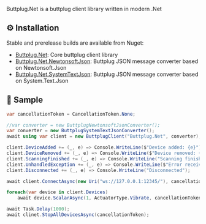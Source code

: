 ﻿Buttplug.Net is a buttplug client library written in modern .Net

## ⚙️ Installation

Stable and prerelease builds are available from Nuget:

- [Buttplug.Net](https://www.nuget.org/packages/Buttplug.Net/): Core buttplug client library
- [Buttplug.Net.NewtonsoftJson](https://www.nuget.org/packages/Buttplug.Net.NewtonsoftJson/): Buttplug JSON message converter based on Newtonsoft.Json
- [Buttplug.Net.SystemTextJson](https://www.nuget.org/packages/Buttplug.Net.SystemTextJson/): Buttplug JSON message converter based on System.Text.Json

## 📄 Sample

```csharp
var cancellationToken = CancellationToken.None;

//var converter = new ButtplugNewtonsoftJsonConverter();
var converter = new ButtplugSystemTextJsonConverter();
await using var client = new ButtplugClient("Buttplug.Net", converter);

client.DeviceAdded += (_, e) => Console.WriteLine($"Device added: {e}");
client.DeviceRemoved += (_, e) => Console.WriteLine($"Device removed: {e}");
client.ScanningFinished += (_, e) => Console.WriteLine("Scanning finished");
client.UnhandledException += (_, e) => Console.WriteLine($"Error received: {e}");
client.Disconnected += (_, e) => Console.WriteLine("Disconnected");

await client.ConnectAsync(new Uri("ws://127.0.0.1:12345/"), cancellationToken);

foreach(var device in client.Devices)
    await device.ScalarAsync(1, ActuatorType.Vibrate, cancellationToken);

await Task.Delay(1000);
await clinet.StopAllDevicesAsync(cancellationToken);
```